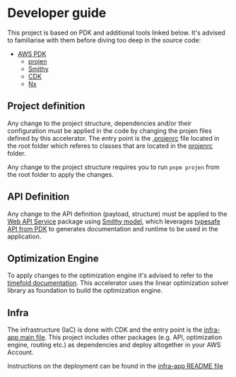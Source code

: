 # Developer guide

This project is based on PDK and additional tools linked below. It's advised to familiarise with them before diving too deep in the source code:

- [AWS PDK](https://github.com/aws/aws-pdk)
  - [projen](https://github.com/projen/projen)
  - [Smithy](https://smithy.io/2.0/index.html)
  - [CDK](https://github.com/aws/aws-cdk)
  - [Nx](https://nx.dev/)

## Project definition

Any change to the project structure, dependencies and/or their configuration must be applied in the code by changing the projen files defined by this accelerator. The entry point is the [.projenrc](../../.projenrc.ts) file located in the root folder which referes to classes that are located in the [projenrc](../../projenrc/) folder.

Any change to the project structure requires you to run `pnpm projen` from the root folder to apply the changes.

## API Definition

Any change to the API definition (payload, structure) must be applied to the [Web API Service](../../packages/api/web-api-service/README.md) package using [Smithy model](../../packages/api/web-api-service/model/src/main/smithy/main.smithy), which leverages [typesafe API from PDK](https://aws.github.io/aws-pdk/developer_guides/type-safe-api/getting_started.html) to generates documentation and runtime to be used in the application.

## Optimization Engine

To apply changes to the optimization engine it's advised to refer to the [timefold documentation](https://docs.timefold.ai/timefold-solver/latest/introduction/introduction). This accelerator uses the linear optimization solver library as foundation to build the optimization engine.

## Infra

The infrastructure (IaC) is done with CDK and the entry point is the [infra-app main file](../../packages/infra-app/src/main.ts). This project includes other packages (e.g. API, optimization engine, routing etc.) as dependencies and deploy altogether in your AWS Account.

Instructions on the deployment can be found in the [infra-app README file](../../packages/infra-app/README.md)
